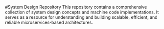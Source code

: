 #System Design Repository
This repository contains a comprehensive collection of system design concepts and machine code implementations. 
It serves as a resource for understanding and building scalable, efficient, and reliable microservices-based architectures.
